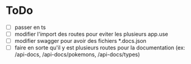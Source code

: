 # ToDo

-   [ ] passer en ts
-   [ ] modifier l'import des routes pour eviter les plusieurs app.use
-   [ ] modifier swagger pour avoir des fichiers \*.docs.json
-   [ ] faire en sorte qu'il y est plusieurs routes pour la documentation (ex: /api-docs, /api-docs/pokemons, /api-docs/types)
